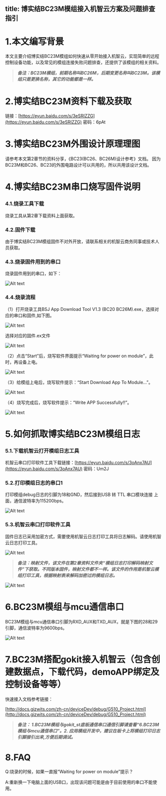 title: 博实结BC23M模组接入机智云方案及问题排查指引
---

# 1.本文编写背景
本文主要介绍博实结BC23M模组如何快速从零开始接入机智云，实现简单的远程控制设备功能，以及常见的模组连接失败问题排查，还提供了该模组的相关资料。
> ***备注：BC23M模组，前期名称叫BC26M，后期变更名称叫BC23M。该模组只是更换名称，其它的功能都是一样。***

# 2.博实结BC23M资料下载及获取
链接：[https://eyun.baidu.com/s/3eSRIZZG](https://eyun.baidu.com/s/3eSRIZZG) 密码：6pAt

# 3.博实结BC23M外围设计原理理图
请参考本文第2章节的资料分享，《BC23(BC26、BC26M)设计参考》文档。
因为BC23M和BC26、BC23的外围电路设计可以共用的，所以共用该设计文档。

# 4.博实结BC23M串口烧写固件说明

### 4.1.烧录工具下载
烧录工具从第2章下载资料上面获取。

### 4.2.固件下载
由于博实结BC23M模组固件不对外开放，请联系相关的机智云商务同事或技术人员获取。

### 4.3.烧录固件用到的串口
烧录固件用到的串口，如下：

![Alt text](/assets/zh-cn/deviceDev/BC26_png/png1.png)
 
###  4.4.烧录流程
（1）打开烧录工具BSJ App Download Tool V1.3 (BC20 BC26M).exe，选择对应的串口和固件,如下图。

![Alt text](/assets/zh-cn/deviceDev/BC26_png/png2.png)

选择对应的固件.ex文件

![Alt text](/assets/zh-cn/deviceDev/BC26_png/png12.png)

（2）点击“Start”后，烧写软件界面提示“Waiting for power on module”，此时，再设备上电。

![Alt text](/assets/zh-cn/deviceDev/BC26_png/png3.png)

（3）给模组上电后，烧写软件提示：“Start Download App To Module…”。

![Alt text](/assets/zh-cn/deviceDev/BC26_png/png4.png)

（4）烧写完成后，烧写软件提示：“Write APP Successfully!!”。

![Alt text](/assets/zh-cn/deviceDev/BC26_png/png5.png)

# 5.如何抓取博实结BC23M模组日志

### 5.1.下载机智云打开模组日志工具
 机智云串口打印软件工具下载链接：[https://eyun.baidu.com/s/3oAnx7AU](https://eyun.baidu.com/s/3oAnx7AU) 密码：Um2J

### 5.2.打印模组日志的串口1
打印模组debug日志的引脚为18和GND，然后接到USB 转 TTL 串⼝模块连接
上面，通信波特率为115200bps。

![Alt text](/assets/zh-cn/deviceDev/BC26_png/png6.png)

### 5.3.机智云串口打印软件工具
固件日志已采用加密方式，需要使用机智云日志打印工具将日志解码。请使用机智云日志打印工具。

![Alt text](/assets/zh-cn/deviceDev/BC26_png/png7.png)

> ***备注：映射文件，该文件在第2章资料文件夹“模组日志打印解码映射文件”下获取。不同版本固件，映射文件都不一样。该文件的作用是机智云模组打印工具，根据映射表来解码加密过的模组日志。***

![Alt text](/assets/zh-cn/deviceDev/BC26_png/png8.png)

# 6.BC23M模组与mcu通信串口

BC23M模组与mcu通信串口引脚为RXD_AUX和TXD_AUX，就是下图的28和29引脚，通信波特率为9600bps。

![Alt text](/assets/zh-cn/deviceDev/BC26_png/png9.png)


# 7.BC23M搭配gokit接入机智云（包含创建数据点，下载代码，demoAPP绑定及控制设备等等）

快速接入文档参考链接：

[http://docs.gizwits.com/zh-cn/deviceDev/debug/G510_Project.html](http://docs.gizwits.com/zh-cn/deviceDev/debug/G510_Project.html)

> ***备注：
1.BC23M模组与gokit_st底板通信串口通信引脚请查看“6.BC23M模组与mcu通信串口”。2. 应用模组开发中，建议在板卡上将模组打印日志引脚接引出来,方便后期调试。***

# 8.FAQ

Q:烧录的时候，如果一直报“Waiting for power on module”提示？

A:重新换一下电脑上面的USB口，出现该问题可能是由于目前使用的串口不能使用。
